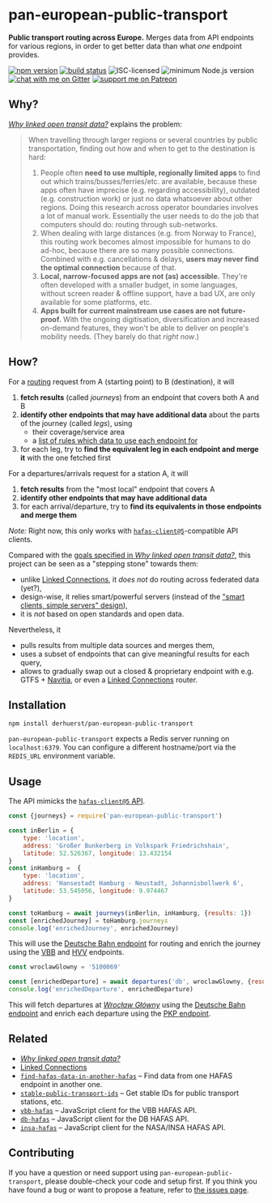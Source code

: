 # pan-european-public-transport

**Public transport routing across Europe.** Merges data from API endpoints for various regions, in order to get better data than what *one* endpoint provides.

[![npm version](https://img.shields.io/npm/v/pan-european-public-transport.svg)](https://www.npmjs.com/package/pan-european-public-transport)
[![build status](https://api.travis-ci.org/derhuerst/pan-european-public-transport.svg?branch=master)](https://travis-ci.org/derhuerst/pan-european-public-transport)
![ISC-licensed](https://img.shields.io/github/license/derhuerst/pan-european-public-transport.svg)
![minimum Node.js version](https://img.shields.io/node/v/pan-european-public-transport.svg)
[![chat with me on Gitter](https://img.shields.io/badge/chat%20with%20me-on%20gitter-512e92.svg)](https://gitter.im/derhuerst)
[![support me on Patreon](https://img.shields.io/badge/support%20me-on%20patreon-fa7664.svg)](https://patreon.com/derhuerst)


## Why?

[*Why linked open transit data?*](https://github.com/public-transport/why-linked-open-transit-data) explains the problem:

> When travelling through larger regions or several countries by public transportation, finding out how and when to get to the destination is hard:
>
> 1. People often **need to use multiple, regionally limited apps** to find out which trains/busses/ferries/etc. are available, because these apps often have imprecise (e.g. regarding accessibility), outdated (e.g. construction work) or just no data whatsoever about other regions. Doing this research across operator boundaries involves a lot of manual work. Essentially the user needs to do the job that computers should do: routing through sub-networks.
> 2. When dealing with large distances (e.g. from Norway to France), this routing work becomes almost impossible for humans to do ad-hoc, because there are so many possible connections. Combined with e.g. cancellations & delays, **users may never find the optimal connection** because of that.
> 3. **Local, narrow-focused apps are not (as) accessible.** They're often developed with a smaller budget, in some languages, without screen reader & offline support, have a bad UX, are only available for some platforms, etc.
> 4. **Apps built for current mainstream use cases are not future-proof.** With the ongoing digitisation, diversification and increased on-demand features, they won't be able to deliver on people's mobility needs. (They barely do that *right now*.)


## How?

For a [routing](https://en.wikipedia.org/wiki/Shortest_path_problem#Applications) request from A (starting point) to B (destination), it will

1. **fetch results** (called *journeys*) from an endpoint that covers both A and B
2. **identify other endpoints that may have additional data** about the parts of the journey (called *legs*), using
	- their coverage/service area
	- a [list of rules which data to use each endpoint for](lib/rules.js)
3. for each leg, try to **find the equivalent leg in each endpoint and merge it** with the one fetched first

For a departures/arrivals request for a station A, it will

1. **fetch results** from the "most local" endpoint that covers A
2. **identify other endpoints that may have additional data**
3. for each arrival/departure, try to **find its equivalents in those endpoints and merge them**

*Note:* Right now, this only works with [`hafas-client@5`](https://github.com/public-transport/hafas-client/tree/5)-compatible API clients.

Compared with the [goals specified in *Why linked open transit data?*](https://github.com/public-transport/why-linked-open-transit-data/blob/49390ec3126d01ee96d3b2301acd01095c80b2e5/readme.md#linked-open-transport-data), this project can be seen as a "stepping stone" towards them:

- unlike [Linked Connections](https://linkedconnections.org), it *does not* do routing across federated data (yet?),
- design-wise, it relies smart/powerful servers (instead of the ["smart clients, simple servers" design](https://ruben.verborgh.org/blog/2014/05/29/the-pragmantic-web/#simple-servers-smart-clients)),
- it is *not* based on open standards and open data.

Nevertheless, it

- pulls results from multiple data sources and merges them,
- uses a subset of endpoints that can give meaningful results for each query,
- allows to gradually swap out a closed & proprietary endpoint with e.g. GTFS + [Navitia](https://www.navitia.io/), or even a [Linked Connections](https://linkedconnections.org) router.


## Installation

```shell
npm install derhuerst/pan-european-public-transport
```

`pan-european-public-transport` expects a Redis server running on `localhost:6379`. You can configure a different hostname/port via the `REDIS_URL` environment variable.


## Usage

The API mimicks the [`hafas-client@5` API](https://github.com/public-transport/hafas-client/blob/5/docs/readme.md).

```js
const {journeys} = require('pan-european-public-transport')

const inBerlin = {
	type: 'location',
	address: 'Großer Bunkerberg in Volkspark Friedrichshain',
	latitude: 52.526367, longitude: 13.432154
}
const inHamburg =  {
	type: 'location',
	address: 'Hansestadt Hamburg - Neustadt, Johannisbollwerk 6',
	latitude: 53.545056, longitude: 9.974467
}

const toHamburg = await journeys(inBerlin, inHamburg, {results: 1})
const [enrichedJourney] = toHamburg.journeys
console.log('enrichedJourney', enrichedJourney)
```

This will use the [Deutsche Bahn endpoint](lib/db.js) for routing and enrich the journey using the [VBB](lib/vbb.js) and [HVV](lib/hvv.js) endpoints.

```js
const wroclawGlowny = '5100069'

const [enrichedDeparture] = await departures('db', wroclawGlowny, {results: 1})
console.log('enrichedDeparture', enrichedDeparture)
```

This will fetch departures at [*Wrocław Główny*](https://en.wikipedia.org/wiki/Wrocław_Główny_railway_station) using the [Deutsche Bahn endpoint](lib/db.js) and enrich each departure using the [PKP endpoint](lib/pkp.js).


## Related

- [*Why linked open transit data?*](https://github.com/public-transport/why-linked-open-transit-data)
- [Linked Connections](https://linkedconnections.org)
- [`find-hafas-data-in-another-hafas`](https://github.com/derhuerst/find-hafas-data-in-another-hafas) – Find data from one HAFAS endpoint in another one.
- [`stable-public-transport-ids`](https://github.com/derhuerst/stable-public-transport-ids) – Get stable IDs for public transport stations, etc.
- [`vbb-hafas`](https://github.com/derhuerst/vbb-hafas) – JavaScript client for the VBB HAFAS API.
- [`db-hafas`](https://github.com/derhuerst/db-hafas) – JavaScript client for the DB HAFAS API.
- [`insa-hafas`](https://github.com/derhuerst/insa-hafas) – JavaScript client for the NASA/INSA HAFAS API.


## Contributing

If you have a question or need support using `pan-european-public-transport`, please double-check your code and setup first. If you think you have found a bug or want to propose a feature, refer to [the issues page](https://github.com/derhuerst/pan-european-public-transport/issues).
